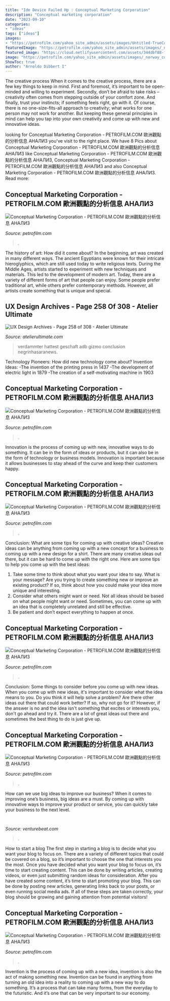 ```yaml
---
title: "Ide Device Failed Hp : Conceptual Marketing Corporation"
description: "Conceptual marketing corporation"
date: "2023-09-10"
categories:
- "ideas"
tags: ["ideas"]
images:
- "https://petrofilm.com/yahoo_site_admin/assets/images/Untitled-TrueColor-01.104140344_std.jpg"
featuredImage: "https://petrofilm.com/yahoo_site_admin/assets/images/_norway_ramsund_explosive_ordenance_7B.12061715_std.JPG"
featured_image: "https://cloud.netlifyusercontent.com/assets/344dbf88-fdf9-42bb-adb4-46f01eedd629/4a6a0dc6-a0b4-4141-918e-440443c74982/visual-composer-website-builder-wp-image-28.png"
image: "https://petrofilm.com/yahoo_site_admin/assets/images/_norway_cold_responses_1.12074645_std.JPG"
ShowToc: true
author: "Arnoldo Dibbert I"
---
```



The creative process
When it comes to the creative process, there are a few key things to keep in mind. First and foremost, it’s important to be open-minded and willing to experiment. Secondly, don’t be afraid to take risks – creativity often comes from stepping outside of your comfort zone. And finally, trust your instincts; if something feels right, go with it.
Of course, there is no one-size-fits-all approach to creativity; what works for one person may not work for another. But keeping these general principles in mind can help you tap into your own creativity and come up with new and innovative ideas.

	

		
looking for Conceptual Marketing Corporation - PETROFILM.COM ﻿歐洲觀點的分析信息 АНАЛИЗ you've visit to the right place. We have 8 Pics about Conceptual Marketing Corporation - PETROFILM.COM ﻿歐洲觀點的分析信息 АНАЛИЗ like Conceptual Marketing Corporation - PETROFILM.COM ﻿歐洲觀點的分析信息 АНАЛИЗ, Conceptual Marketing Corporation - PETROFILM.COM ﻿歐洲觀點的分析信息 АНАЛИЗ and also Conceptual Marketing Corporation - PETROFILM.COM ﻿歐洲觀點的分析信息 АНАЛИЗ. Read more:
		
    
## Conceptual Marketing Corporation - PETROFILM.COM ﻿歐洲觀點的分析信息 АНАЛИЗ

<img loading=lazy src="https://petrofilm.com/yahoo_site_admin/assets/images/nørvenich_8B.10381243_std.jpg" onerror="this.onerror=null;this.src='https://tse3.mm.bing.net/th?id=OIP.hon4JA9k1_nm5rPODYSKBwAAAA&amp;pid=15.1';" alt="Conceptual Marketing Corporation - PETROFILM.COM ﻿歐洲觀點的分析信息 АНАЛИЗ">

_Source: petrofilm.com_

>. 

	

The history of art: How did it come about?
In the beginning, art was created in many different ways. The ancient Egyptians were known for their intricate hieroglyphics, which are still used today to write religious texts. During the Middle Ages, artists started to experiment with new techniques and materials. This led to the development of modern art.
Today, there are a variety of different forms of art that people can enjoy. Some people prefer traditional art, while others prefer contemporary methods. However, all artists create something that is unique and special.

    
## UX Design Archives - Page 258 Of 308 - Atelier Ultimate

<img loading=lazy src="https://cloud.netlifyusercontent.com/assets/344dbf88-fdf9-42bb-adb4-46f01eedd629/4a6a0dc6-a0b4-4141-918e-440443c74982/visual-composer-website-builder-wp-image-28.png" onerror="this.onerror=null;this.src='https://tse4.mm.bing.net/th?id=OIP.SITgu0FQfZKbss6nyzhn5wHaDm&amp;pid=15.1';" alt="UX Design Archives - Page 258 of 308 - Atelier Ultimate">

_Source: atelierultimate.com_

>verdammter hattest geschaft adb gizmo conclusion negrinhasaranews. 

	

Technology Pioneers: How did new technology come about?
Invention Ideas: 
-The invention of the printing press in 1437 
-The development of electric light in 1879 
-The creation of a self-motivating machine in 1903

    
## Conceptual Marketing Corporation - PETROFILM.COM ﻿歐洲觀點的分析信息 АНАЛИЗ

<img loading=lazy src="https://petrofilm.com/yahoo_site_admin/assets/images/_nuclear_bases_1.100105620_std.jpg" onerror="this.onerror=null;this.src='https://tse1.mm.bing.net/th?id=OIP.HJ-rfMkro4sanwWs0n6MFwHaG1&amp;pid=15.1';" alt="Conceptual Marketing Corporation - PETROFILM.COM ﻿歐洲觀點的分析信息 АНАЛИЗ">

_Source: petrofilm.com_

>. 

	

Innovation is the process of coming up with new, innovative ways to do something. It can be in the form of ideas or products, but it can also be in the form of technology or business models. Innovation is important because it allows businesses to stay ahead of the curve and keep their customers happy.

    
## Conceptual Marketing Corporation - PETROFILM.COM ﻿歐洲觀點的分析信息 АНАЛИЗ

<img loading=lazy src="https://www.petrofilm.com/yahoo_site_admin/assets/images/trondheim_3.128100026_std.JPG" onerror="this.onerror=null;this.src='https://tse4.mm.bing.net/th?id=OIP.W5vPz81U-dMmwLRK-k0luQHaFE&amp;pid=15.1';" alt="Conceptual Marketing Corporation - PETROFILM.COM ﻿歐洲觀點的分析信息 АНАЛИЗ">

_Source: petrofilm.com_

>. 

	

Conclusion: What are some tips for coming up with creative ideas?
Creative ideas can be anything from coming up with a new concept for a business to coming up with a new design for a shirt. There are many creative ideas out there, but it can be hard to come up with the right one. Here are some tips to help you come up with the best ideas: 
1) Take some time to think about what you want your idea to say. What is your message? Are you trying to create something new or improve an existing product? If so, think about how you could make your idea more unique and interesting. 
2) Consider what others might want or need. Not all ideas should be based on what people might want or need. Sometimes, you can come up with an idea that is completely unrelated and still be effective. 
3) Be patient and don’t expect everything to happen at once.

    
## Conceptual Marketing Corporation - PETROFILM.COM ﻿歐洲觀點的分析信息 АНАЛИЗ

<img loading=lazy src="https://petrofilm.com/yahoo_site_admin/assets/images/_norway_cold_responses_1.12074645_std.JPG" onerror="this.onerror=null;this.src='https://tse2.mm.bing.net/th?id=OIP.HOeWvynt_dQkzUw0XXtdjgHaE7&amp;pid=15.1';" alt="Conceptual Marketing Corporation - PETROFILM.COM ﻿歐洲觀點的分析信息 АНАЛИЗ">

_Source: petrofilm.com_

>. 

	

Conclusion: Some things to consider before you come up with new ideas.
When you come up with new ideas, it's important to consider what the idea means to you. Do you think it will help solve a problem? Are there other ideas out there that could work better? If so, why not go for it? However, if the answer is no and the idea isn't something that excites or interests you, don't go ahead and try it. There are a lot of great ideas out there and sometimes the best thing to do is just give up.

    
## Conceptual Marketing Corporation - PETROFILM.COM ﻿歐洲觀點的分析信息 АНАЛИЗ

<img loading=lazy src="https://petrofilm.com/yahoo_site_admin/assets/images/_norway_ramsund_explosive_ordenance_7B.12061715_std.JPG" onerror="this.onerror=null;this.src='https://tse1.mm.bing.net/th?id=OIP.IS4nLOggyxbSql-QmuHxdAHaE7&amp;pid=15.1';" alt="Conceptual Marketing Corporation - PETROFILM.COM ﻿歐洲觀點的分析信息 АНАЛИЗ">

_Source: petrofilm.com_

>. 

	

How can we use big ideas to improve our business?
When it comes to improving one’s business, big ideas are a must. By coming up with innovative ways to improve your product or service, you can quickly take your business to the next level.

    
## 

<img loading=lazy src="https://venturebeat.com/wp-content/uploads/2019/11/photoshopipad.jpg" onerror="this.onerror=null;this.src='https://tse4.mm.bing.net/th?id=OIP.z0Cxihs-U0tIJIaoh2pT5AHaFw&amp;pid=15.1';" alt="">

_Source: venturebeat.com_

>. 

	

How to start a blog
The first step in starting a blog is to decide what you want your blog to focus on. There are a variety of different topics that could be covered on a blog, so it’s important to choose the one that interests you the most. Once you have decided what you want your blog to focus on, it’s time to start creating content. This can be done by writing articles, creating videos, or even just submitting random ideas for consideration. After you have created some content, it’s time to start promoting your blog. This can be done by posting new articles, generating links back to your posts, or even running social media ads. If all of these steps are taken correctly, your blog should be growing and gaining attention from potential visitors!

    
## Conceptual Marketing Corporation - PETROFILM.COM ﻿歐洲觀點的分析信息 АНАЛИЗ

<img loading=lazy src="https://petrofilm.com/yahoo_site_admin/assets/images/Untitled-TrueColor-01.104140344_std.jpg" onerror="this.onerror=null;this.src='https://tse2.mm.bing.net/th?id=OIP.D25NEDV8kgbTPrGVjktuEwHaEe&amp;pid=15.1';" alt="Conceptual Marketing Corporation - PETROFILM.COM ﻿歐洲觀點的分析信息 АНАЛИЗ">

_Source: petrofilm.com_

>. 

	

Invention is the process of coming up with a new idea, invention is also the act of making something new. Invention can be found in anything from turning an old idea into a reality to coming up with a new way to do something. It’s a process that can take many forms, from the everyday to the futuristic. And it’s one that can be very important to our economy.

